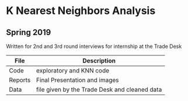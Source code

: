 # K Nearest Neighbors Analysis
## Spring 2019

Written for 2nd and 3rd round interviews for internship at the Trade Desk

File | Description
---|---------------------------------------------------------------------
Code | exploratory and KNN code
Reports | Final Presentation and images
Data | file given by the Trade Desk and cleaned data
